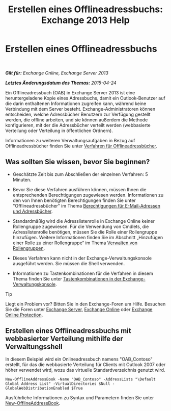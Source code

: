 ﻿---
title: 'Erstellen eines Offlineadressbuchs: Exchange 2013 Help'
TOCTitle: Erstellen eines Offlineadressbuchs
ms:assetid: b57bb4ce-5b6e-4702-a2f8-04bf3898a861
ms:mtpsurl: https://technet.microsoft.com/de-de/library/Bb124339(v=EXCHG.150)
ms:contentKeyID: 50476511
ms.date: 04/24/2018
mtps_version: v=EXCHG.150
f1_keywords:
- Microsoft.Exchange.Management.SnapIn.Esm.OrganizationConfiguration.Mailbox.NewOabWizardForm.OabIntroductionWizardPage
ms.translationtype: HT
---

# Erstellen eines Offlineadressbuchs

 

_**Gilt für:** Exchange Online, Exchange Server 2013_

_**Letztes Änderungsdatum des Themas:** 2015-04-24_

Ein Offlineadressbuch (OAB) in Exchange Server 2013 ist eine heruntergeladene Kopie eines Adressbuchs, damit ein Outlook-Benutzer auf die darin enthaltenen Informationen zugreifen kann, während keine Verbindung mit dem Server besteht. Exchange-Administratoren können entscheiden, welche Adressbücher Benutzern zur Verfügung gestellt werden, die offline arbeiten, und sie können außerdem die Methode konfigurieren, mit der die Adressbücher verteilt werden (webbasierte Verteilung oder Verteilung in öffentlichen Ordnern).

Informationen zu weiteren Verwaltungsaufgaben in Bezug auf Offlineadressbücher finden Sie unter [Verfahren für Offlineadressbücher](offline-address-book-procedures-exchange-2013-help.md).

## Was sollten Sie wissen, bevor Sie beginnen?

  - Geschätzte Zeit bis zum Abschließen der einzelnen Verfahren: 5 Minuten.

  - Bevor Sie diese Verfahren ausführen können, müssen Ihnen die entsprechenden Berechtigungen zugewiesen werden. Informationen zu den von Ihnen benötigten Berechtigungen finden Sie unter "Offlineadressbücher" im Thema [Berechtigungen für E-Mail-Adressen und Adressbücher](email-address-and-address-book-permissions-exchange-2013-help.md).

  - Standardmäßig wird die Adresslistenrolle in Exchange Online keiner Rollengruppe zugewiesen. Für die Verwendung von Cmdlets, die Adresslistenrolle benötigen, müssen Sie die Rolle einer Rollengruppe hinzufügen. Weitere Informationen finden Sie im Abschnitt „Hinzufügen einer Rolle zu einer Rollengruppe“ im Thema [Verwalten von Rollengruppen](manage-role-groups-exchange-2013-help.md).

  - Dieses Verfahren kann nicht in der Exchange-Verwaltungskonsole ausgeführt werden. Sie müssen die Shell verwenden.

  - Informationen zu Tastenkombinationen für die Verfahren in diesem Thema finden Sie unter [Tastenkombinationen in der Exchange-Verwaltungskonsole](keyboard-shortcuts-in-the-exchange-admin-center-exchange-online-protection-help.md).


> [!TIP]
> Liegt ein Problem vor? Bitten Sie in den Exchange-Foren um Hilfe. Besuchen Sie die Foren unter <A href="https://go.microsoft.com/fwlink/p/?linkid=60612">Exchange Server</A>, <A href="https://go.microsoft.com/fwlink/p/?linkid=267542">Exchange Online</A> oder <A href="https://go.microsoft.com/fwlink/p/?linkid=285351">Exchange Online Protection</A>.



## Erstellen eines Offlineadressbuchs mit webbasierter Verteilung mithilfe der Verwaltungsshell

In diesem Beispiel wird ein Onlineadressbuch namens "OAB\_Contoso" erstellt, für das die webbasierte Verteilung für Clients mit Outlook 2007 oder höher verwendet wird, wozu das virtuelle Standardverzeichnis genutzt wird.

    New-OfflineAddressBook -Name "OAB_Contoso" -AddressLists "\Default Global Address List" -VirtualDirectories $Null -GlobalWebDistributionEnabled $True

Ausführliche Informationen zu Syntax und Parametern finden Sie unter [New-OfflineAddressBook](https://technet.microsoft.com/de-de/library/bb123692\(v=exchg.150\)).

